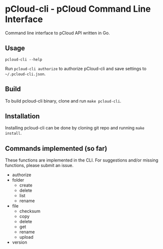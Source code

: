 # pCloud-cli - pCloud Command Line Interface

Command line interface to pCloud API written in Go.

## Usage

``` shell
pcloud-cli --help
```

Run `pcloud-cli authorize` to authorize pCloud-cli and save settings to `~/.pcloud-cli.json`.

## Build

To build pcloud-cli binary, clone and run `make pcloud-cli`.

## Installation

Installing pcloud-cli can be done by cloning git repo and running `make install`.

## Commands implemented (so far)
These functions are implemented in the CLI.
For suggestions and/or missing functions, please submit an issue.

* authorize
* folder
  * create
  * delete
  * list
  * rename
* file
  * checksum
  * copy
  * delete
  * get
  * rename
  * upload
* version
